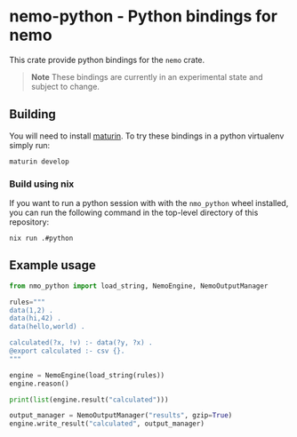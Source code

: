 # nemo-python - Python bindings for nemo

This crate provide python bindings for the `nemo` crate.

> **Note**
> These bindings are currently in an experimental state and subject to change.

## Building

You will need to install [maturin](https://www.maturin.rs/). To try these bindings in a python virtualenv simply run:

```
maturin develop
```

### Build using **nix**

If you want to run a python session with with the `nmo_python` wheel installed, you can run the following command in the top-level directory of this repository:

```
nix run .#python
```

## Example usage
```python
from nmo_python import load_string, NemoEngine, NemoOutputManager

rules="""
data(1,2) .
data(hi,42) .
data(hello,world) .

calculated(?x, !v) :- data(?y, ?x) .
@export calculated :- csv {}.
"""

engine = NemoEngine(load_string(rules))
engine.reason()

print(list(engine.result("calculated")))

output_manager = NemoOutputManager("results", gzip=True)
engine.write_result("calculated", output_manager)
```
